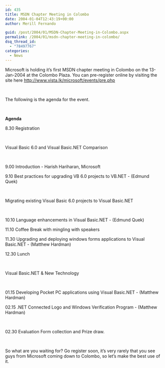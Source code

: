 ```yaml
---
id: 435
title: MSDN Chapter Meeting in Colombo
date: 2004-01-04T12:43:19+00:00
author: Merill Fernando

guid: /post/2004/01/MSDN-Chapter-Meeting-in-Colombo.aspx
permalink: /2004/01/msdn-chapter-meeting-in-colombo/
dsq_thread_id:
  - "78497767"
categories:
  - News
---
```

<body xmlns="http://www.w3.org/1999/xhtml">
    <div class="Section1">
        <p class="MsoNormal">
            Microsoft is holding it&rsquo;s first MSDN chapter meeting in Colombo on the 13-Jan-2004
            at the Colombo Plaza. You can pre-register online by visiting the site here <a href="http://www.vista.lk/microsoft/events/pre.php">http://www.vista.lk/microsoft/events/pre.php</a>
        </p>
        <p class="MsoNormal">
            &#160;
        </p>
        <p class="MsoNormal">
            The following is the agenda for the event.
        </p>
        <p class="MsoNormal">
            &#160;
        </p>
        <p class="MsoNormal">
            <b><span style=';font-weight:bold'>Agenda</span></b>
        </p>
        <p class="MsoNormal">
            8.30 Registration
        </p>
        <p class="MsoNormal">
            &#160;
        </p>
        <p class="MsoNormal">
            Visual Basic 6.0 and Visual Basic.NET Comparison
        </p>
        <p class="MsoNormal">
            &#160;
        </p>
        <p class="MsoNormal">
            9.00 Introduction - Harish Hariharan, Microsoft
        </p>
        <p class="MsoNormal">
            9.10 Best practices for upgrading VB 6.0 projects to VB.NET - (Edmund Quek)
        </p>
        <p class="MsoNormal">
            &#160;
        </p>
        <p class="MsoNormal">
            Migrating existing Visual Basic 6.0 projects to Visual Basic.NET
        </p>
        <p class="MsoNormal">
            &#160;
        </p>
        <p class="MsoNormal">
            10.10 Language enhancements in Visual Basic.NET - (Edmund Quek)
        </p>
        <p class="MsoNormal">
            11.10 Coffee Break with mingling with speakers
        </p>
        <p class="MsoNormal">
            11.30 Upgrading and deploying windows forms applications to Visual Basic.NET - (Matthew
            Hardman)
        </p>
        <p class="MsoNormal">
            12.30 Lunch
        </p>
        <p class="MsoNormal">
            &#160;
        </p>
        <p class="MsoNormal">
            Visual Basic.NET &amp; New Technology
        </p>
        <p class="MsoNormal">
            &#160;
        </p>
        <p class="MsoNormal">
            01.15 Developing Pocket PC applications using Visual Basic.NET - (Matthew Hardman)
        </p>
        <p class="MsoNormal">
            02.15 .NET Connected Logo and Windows Verification Program - (Matthew Hardman)
        </p>
        <p class="MsoNormal">
            &#160;
        </p>
        <p class="MsoNormal">
            02.30 Evaluation Form collection and Prize draw.
        </p>
        <p class="MsoNormal">
            &#160;
        </p>
        <p class="MsoNormal">
            So what are you waiting for? Go register soon, it&rsquo;s very rarely that you see
            guys from Microsoft coming down to Colombo, so let&rsquo;s make the best use of it.
        </p>
    </div>
</body>